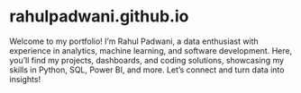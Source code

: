 # rahulpadwani.github.io
Welcome to my portfolio! I’m Rahul Padwani, a data enthusiast with experience in analytics, machine learning, and software development. Here, you’ll find my projects, dashboards, and coding solutions, showcasing my skills in Python, SQL, Power BI, and more. Let’s connect and turn data into insights!
